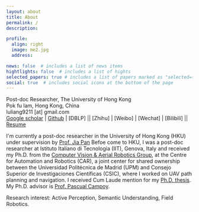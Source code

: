 ```yaml
---
layout: about
title: About
permalink: /
description: 

profile:
  align: right
  image: me2.jpg
  address: 

news: false  # includes a list of news items
hightlights: false  # includes a list of hights
selected_papers: true # includes a list of papers marked as "selected={true}"
social: true  # includes social icons at the bottom of the page
---
```


Post-doc Researcher, The University of Hong Kong<br>
Pok fu lam, Hong Kong, China<br>
luliang9211 [at] gmail.com<br>
[Google scholar](https://scholar.google.com/citations?user=NdzvNS8AAAAJ) | [Github](https://github.com/captjulian) | [DBLP] || [Zhihu] | [Weibo] | [Wechat] | [Bilibili] || [Resume](http://captjulian.github.io/assets/files/../../../../../assets/files/cv_Liang_Lu.pdf)

I'm currently a post-doc researcher in the University of Hong Kong (HKU) under supervision by [Prof. Jia Pan](https://www.cs.hku.hk/people/academic-staff/jpan) Befoe come to HKU, I was a post-doc researcher at Istituto Italiano di Tecnologia (IIT), Genova, Italy and received my Ph.D. from the [Computer Vision & Aerial Robotics Group](https://cvar-upm.github.io/), at the Centre for Automation and Robotics (CAR), a joint center for shared ownership between the Universidad Politécnica de Madrid (UPM) and Consejo Superior de Investigaciones Científicas (CSIC), where I worked on UAV path planning and navigation. I received Cum Laude mention for my [Ph.D. thesis](https://oa.upm.es/67301/). My Ph.D. advisor is [Prof. Pascual Campoy](https://scholar.google.com/citations?user=apPMLQ4AAAAJ).

Research interest: Active Perception, Semantic Understanding, Field Robotics.

